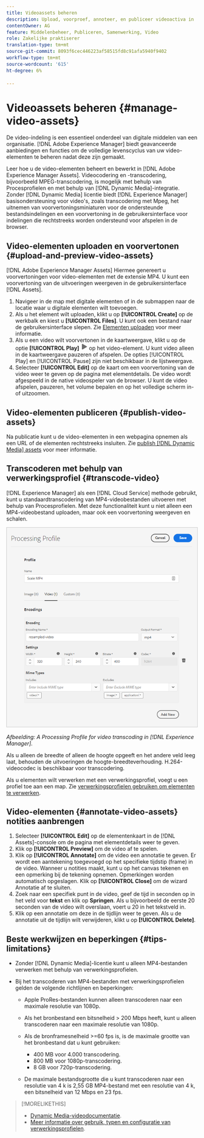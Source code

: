 ```yaml
---
title: Videoassets beheren
description: Upload, voorproef, annoteer, en publiceer videoactiva in  [!DNL Adobe Experience Manager].
contentOwner: AG
feature: Middelenbeheer, Publiceren, Samenwerking, Video
role: Zakelijke praktiserer
translation-type: tm+mt
source-git-commit: 8093f6cec446223af58515fd8c91afa5940f9402
workflow-type: tm+mt
source-wordcount: '615'
ht-degree: 6%

---
```



# Videoassets beheren {#manage-video-assets}

De video-indeling is een essentieel onderdeel van digitale middelen van een organisatie. [!DNL Adobe Experience Manager] biedt geavanceerde aanbiedingen en functies om de volledige levenscyclus van uw video-elementen te beheren nadat deze zijn gemaakt.

Leer hoe u de video-elementen beheert en bewerkt in [!DNL Adobe Experience Manager Assets]. Videocodering en -transcodering, bijvoorbeeld MPEG-transcodering, is mogelijk met behulp van Procesprofielen en met behulp van [!DNL Dynamic Media]-integratie. Zonder [!DNL Dynamic Media] licentie biedt [!DNL Experience Manager] basisondersteuning voor video&#39;s, zoals transcodering met Mpeg, het uitnemen van voorvertoningsminiaturen voor de ondersteunde bestandsindelingen en een voorvertoning in de gebruikersinterface voor indelingen die rechtstreeks worden ondersteund voor afspelen in de browser.

## Video-elementen uploaden en voorvertonen {#upload-and-preview-video-assets}

[!DNL Adobe Experience Manager Assets] Hiermee genereert u voorvertoningen voor video-elementen met de extensie MP4. U kunt een voorvertoning van de uitvoeringen weergeven in de gebruikersinterface [!DNL Assets].

1. Navigeer in de map met digitale elementen of in de submappen naar de locatie waar u digitale elementen wilt toevoegen.
1. Als u het element wilt uploaden, klikt u op **[!UICONTROL Create]** op de werkbalk en kiest u **[!UICONTROL Files]**. U kunt ook een bestand naar de gebruikersinterface slepen. Zie [Elementen uploaden](manage-digital-assets.md#uploading-assets) voor meer informatie.
1. Als u een video wilt voorvertonen in de kaartweergave, klikt u op de optie **[!UICONTROL Play]** ![afspeeloptie](assets/do-not-localize/play.png) op het video-element. U kunt video alleen in de kaartweergave pauzeren of afspelen. De opties [!UICONTROL Play] en [!UICONTROL Pause] zijn niet beschikbaar in de lijstweergave.
1. Selecteer **[!UICONTROL Edit]** op de kaart om een voorvertoning van de video weer te geven op de pagina met elementdetails. De video wordt afgespeeld in de native videospeler van de browser. U kunt de video afspelen, pauzeren, het volume bepalen en op het volledige scherm in- of uitzoomen.

## Video-elementen publiceren {#publish-video-assets}

Na publicatie kunt u de video-elementen in een webpagina opnemen als een URL of de elementen rechtstreeks insluiten. Zie [publish [!DNL Dynamic Media] assets](/help/assets/dynamic-media/publishing-dynamicmedia-assets.md) voor meer informatie.

## Transcoderen met behulp van verwerkingsprofiel {#transcode-video}

[!DNL Experience Manager] als een  [!DNL Cloud Service] methode gebruikt, kunt u standaardtranscodering van MP4-videobestanden uitvoeren met behulp van Procesprofielen. Met deze functionaliteit kunt u niet alleen een MP4-videobestand uploaden, maar ook een voorvertoning weergeven en schalen.

![Verwerkingsprofiel maken voor videotranscodering in  [!DNL Experience Manager]](assets/video-processing-profile-for-mp4.png)

*Afbeelding: A Processing Profile for video transcoding in  [!DNL Experience Manager].*

Als u alleen de breedte of alleen de hoogte opgeeft en het andere veld leeg laat, behouden de uitvoeringen de hoogte-breedteverhouding. H.264-videocodec is beschikbaar voor transcodering.

Als u elementen wilt verwerken met een verwerkingsprofiel, voegt u een profiel toe aan een map. Zie [verwerkingsprofielen gebruiken om elementen te verwerken](/help/assets/asset-microservices-configure-and-use.md#use-profiles).

## Video-elementen {#annotate-video-assets} notities aanbrengen

1. Selecteer **[!UICONTROL Edit]** op de elementenkaart in de [!DNL Assets]-console om de pagina met elementdetails weer te geven.
1. Klik op **[!UICONTROL Preview]** om de video af te spelen.
1. Klik op **[!UICONTROL Annotate]** om de video een annotatie te geven. Er wordt een aantekening toegevoegd op het specifieke tijdstip (frame) in de video. Wanneer u notities maakt, kunt u op het canvas tekenen en een opmerking bij de tekening opnemen. Opmerkingen worden automatisch opgeslagen. Klik op **[!UICONTROL Close]** om de wizard Annotatie af te sluiten.
1. Zoek naar een specifiek punt in de video, geef de tijd in seconden op in het veld voor **tekst** en klik op **Springen**. Als u bijvoorbeeld de eerste 20 seconden van de video wilt overslaan, voert u 20 in het tekstveld in.
1. Klik op een annotatie om deze in de tijdlijn weer te geven. Als u de annotatie uit de tijdlijn wilt verwijderen, klikt u op **[!UICONTROL Delete]**.

## Beste werkwijzen en beperkingen {#tips-limitations}

* Zonder [!DNL Dynamic Media]-licentie kunt u alleen MP4-bestanden verwerken met behulp van verwerkingsprofielen.
* Bij het transcoderen van MP4-bestanden met verwerkingsprofielen gelden de volgende richtlijnen en beperkingen:

   * Apple ProRes-bestanden kunnen alleen transcoderen naar een maximale resolutie van 1080p.
   * Als het bronbestand een bitsnelheid > 200 Mbps heeft, kunt u alleen transcoderen naar een maximale resolutie van 1080p.
   * Als de bronframesnelheid >=60 fps is, is de maximale grootte van het bronbestand dat u kunt gebruiken:

      * 400 MB voor 4.000 transcodering.
      * 800 MB voor 1080p-transcodering.
      * 8 GB voor 720p-transcodering.
   * De maximale bestandsgrootte die u kunt transcoderen naar een resolutie van 4 k is 2,55 GB MP4-bestand met een resolutie van 4 k, een bitsnelheid van 12 Mbps en 23 fps.


>[!MORELIKETHIS]
>
>* [Dynamic Media-videodocumentatie](/help/assets/dynamic-media/video.md).
>* [Meer informatie over gebruik, typen en configuratie van verwerkingsprofielen](/help/assets/asset-microservices-configure-and-use.md).

